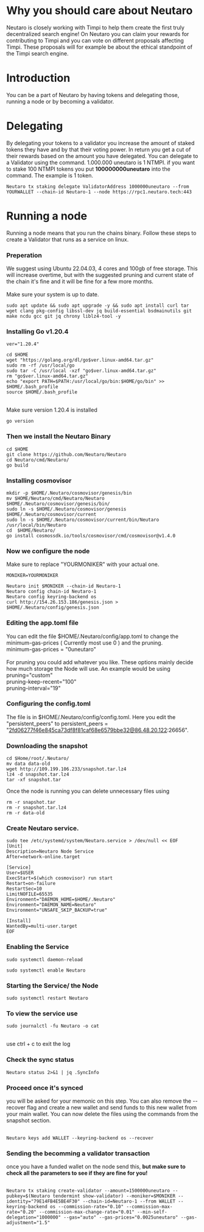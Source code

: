 # Why you should care about Neutaro
Neutaro is closely working with Timpi to help them create the first truly decentralized search engine! On Neutaro you can claim your rewards for contributing to Timpi and you can vote on different proposals affecting Timpi. These proposals will for example be about the ethical standpoint of the Timpi search engine.

# Introduction
You can be a part of Neutaro by having tokens and delegating those, running a node or by becoming a validator.

# Delegating
By delegating your tokens to a validator you increase the amount of staked tokens they have and by that their voting power. In return you get a cut of their rewards based on the amount you have delegated. You can delegate to a Validator using the command. 1.000.000 uneutaro is 1 NTMPI. if you want to stake 100 NTMPI tokens you put **100000000uneutaro** into the command. The example is 1 token.

```shell
Neutaro tx staking delegate ValidatorAddress 1000000uneutaro --from YOURWALLET --chain-id Neutaro-1 --node https://rpc1.neutaro.tech:443
```

# Running a node
Running a node means that you run the chains binary. Follow these steps to create a Validator that runs as a service on linux.

### Preperation
We suggest using Ubuntu 22.04.03, 4 cores and 100gb of free storage. This will increase overtime, but with the suggested pruning and current state of the chain it's fine and it will be fine for a few more months. <br>
<br>
Make sure your system is up to date. <br>
```shell
sudo apt update && sudo apt upgrade -y && sudo apt install curl tar wget clang pkg-config libssl-dev jq build-essential bsdmainutils git make ncdu gcc git jq chrony liblz4-tool -y
```

### Installing Go v1.20.4
```shell
ver="1.20.4"

cd $HOME
wget "https://golang.org/dl/go$ver.linux-amd64.tar.gz"
sudo rm -rf /usr/local/go
sudo tar -C /usr/local -xzf "go$ver.linux-amd64.tar.gz"
rm "go$ver.linux-amd64.tar.gz"
echo "export PATH=$PATH:/usr/local/go/bin:$HOME/go/bin" >> $HOME/.bash_profile
source $HOME/.bash_profile
```
<br>
Make sure version 1.20.4 is installed <br>

```shell
go version
```

### Then we install the Neutaro Binary
```shell
cd $HOME
git clone https://github.com/Neutaro/Neutaro
cd Neutaro/cmd/Neutaro/
go build
```

### Installing cosmovisor
```shell
mkdir -p $HOME/.Neutaro/cosmovisor/genesis/bin
mv $HOME/Neutaro/cmd/Neutaro/Neutaro $HOME/.Neutaro/cosmovisor/genesis/bin/
sudo ln -s $HOME/.Neutaro/cosmovisor/genesis $HOME/.Neutaro/cosmovisor/current
sudo ln -s $HOME/.Neutaro/cosmovisor/current/bin/Neutaro /usr/local/bin/Neutaro
cd  $HOME/Neutaro/
go install cosmossdk.io/tools/cosmovisor/cmd/cosmovisor@v1.4.0
```

### Now we configure the node
Make sure to replace "YOURMONIKER" with your actual one.
```shell
MONIKER=YOURMONIKER
```
```shell
Neutaro init $MONIKER --chain-id Neutaro-1
Neutaro config chain-id Neutaro-1
Neutaro config keyring-backend os
curl http://154.26.153.186/genesis.json > $HOME/.Neutaro/config/genesis.json
```
### Editing the app.toml file
You can edit the file $HOME/.Neutaro/config/app.toml to change the minimum-gas-prices ( Currently most use 0 ) and the pruning. <br>
minimum-gas-prices = "0uneutaro" <br>
<br>
For pruning you could add whatever you like. These options mainly decide how much storage the Node will use. An example would be using<br>
pruning="custom" <br>
pruning-keep-recent="100" <br>
pruning-interval="19" <br>

### Configuring the config.toml
The file is in $HOME/.Neutaro/config/config.toml. Here you edit the "persistent_peers" to persistent_peers = "2fd06277f46e845ca73df8f81caf68e6579bbe32@86.48.20.122:26656". <br>

### Downloading the snapshot
```shell
cd $Home/root/.Neutaro/
mv data data-old
wget http://109.199.106.233/snapshot.tar.lz4
lz4 -d snapshot.tar.lz4
tar -xf snapshot.tar
```
Once the node is running you can delete unnecessary files using
```shell
rm -r snapshot.tar
rm -r snapshot.tar.lz4
rm -r data-old
```


### Create Neutaro service.
```shell
sudo tee /etc/systemd/system/Neutaro.service > /dev/null << EOF
[Unit]
Description=Neutaro Node Service
After=network-online.target

[Service]
User=$USER
ExecStart=$(which cosmovisor) run start
Restart=on-failure
RestartSec=10
LimitNOFILE=65535
Environment="DAEMON_HOME=$HOME/.Neutaro"
Environment="DAEMON_NAME=Neutaro"
Environment="UNSAFE_SKIP_BACKUP=true"

[Install]
WantedBy=multi-user.target
EOF 
```
### Enabling the Service
```shell
sudo systemctl daemon-reload
```
```shell
sudo systemctl enable Neutaro
```

### Starting the Service/ the Node
```shell
sudo systemctl restart Neutaro
```
### To view the service use
```shell
sudo journalctl -fu Neutaro -o cat
```
<br>
use ctrl + c to exit the log

### Check the sync status
```shell
Neutaro status 2>&1 | jq .SyncInfo
```

### **Proceed once it's synced**
you will be asked for your memonic on this step. You can also remove the --recover flag and create a new wallet and send funds to this new wallet from your main wallet. You can now delete the files using the commands from the snapshot section. <br>
<br>
```shell
Neutaro keys add WALLET --keyring-backend os --recover
```

### Sending the becomming a validator transaction
once you have a funded wallet on the node send this, **__but make sure to check all the parameters to see if they are fine for you!__** <br>
<br>
```shell
Neutaro tx staking create-validator --amount=1500000uneutaro --pubkey=$(Neutaro tendermint show-validator) --moniker=$MONIKER --identity="79E14FB4E5BE4F30" --chain-id=Neutaro-1 --from WALLET --keyring-backend os --commission-rate="0.10" --commission-max-rate="0.20" --commission-max-change-rate="0.01" --min-self-delegation="1000000" --gas="auto" --gas-prices="0.0025uneutaro" --gas-adjustment="1.5"
```
